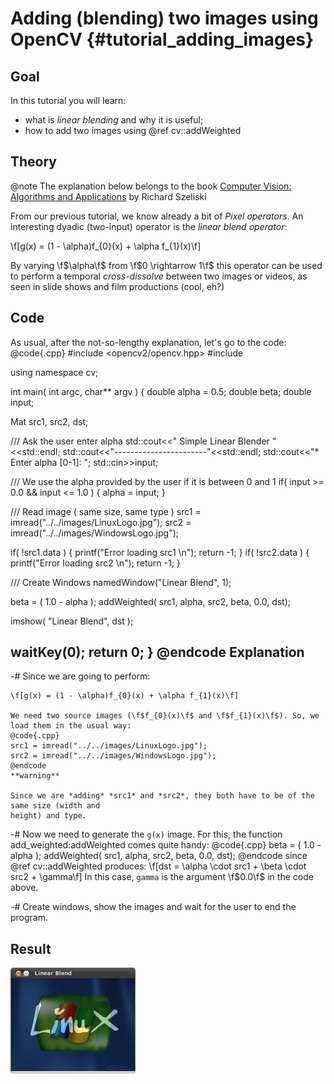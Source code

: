 Adding (blending) two images using OpenCV {#tutorial_adding_images}
=========================================

Goal
----

In this tutorial you will learn:

-   what is *linear blending* and why it is useful;
-   how to add two images using @ref cv::addWeighted

Theory
------

@note
   The explanation below belongs to the book [Computer Vision: Algorithms and
    Applications](http://szeliski.org/Book/) by Richard Szeliski

From our previous tutorial, we know already a bit of *Pixel operators*. An interesting dyadic
(two-input) operator is the *linear blend operator*:

\f[g(x) = (1 - \alpha)f_{0}(x) + \alpha f_{1}(x)\f]

By varying \f$\alpha\f$ from \f$0 \rightarrow 1\f$ this operator can be used to perform a temporal
*cross-dissolve* between two images or videos, as seen in slide shows and film productions (cool,
eh?)

Code
----

As usual, after the not-so-lengthy explanation, let's go to the code:
@code{.cpp}
#include <opencv2/opencv.hpp>
#include <iostream>

using namespace cv;

int main( int argc, char** argv )
{
 double alpha = 0.5; double beta; double input;

 Mat src1, src2, dst;

 /// Ask the user enter alpha
 std::cout<<" Simple Linear Blender "<<std::endl;
 std::cout<<"-----------------------"<<std::endl;
 std::cout<<"* Enter alpha [0-1]: ";
 std::cin>>input;

 /// We use the alpha provided by the user if it is between 0 and 1
 if( input >= 0.0 && input <= 1.0 )
   { alpha = input; }

 /// Read image ( same size, same type )
 src1 = imread("../../images/LinuxLogo.jpg");
 src2 = imread("../../images/WindowsLogo.jpg");

 if( !src1.data ) { printf("Error loading src1 \n"); return -1; }
 if( !src2.data ) { printf("Error loading src2 \n"); return -1; }

 /// Create Windows
 namedWindow("Linear Blend", 1);

 beta = ( 1.0 - alpha );
 addWeighted( src1, alpha, src2, beta, 0.0, dst);

 imshow( "Linear Blend", dst );

 waitKey(0);
 return 0;
}
@endcode
Explanation
-----------

-#  Since we are going to perform:

    \f[g(x) = (1 - \alpha)f_{0}(x) + \alpha f_{1}(x)\f]

    We need two source images (\f$f_{0}(x)\f$ and \f$f_{1}(x)\f$). So, we load them in the usual way:
    @code{.cpp}
    src1 = imread("../../images/LinuxLogo.jpg");
    src2 = imread("../../images/WindowsLogo.jpg");
    @endcode
    **warning**

    Since we are *adding* *src1* and *src2*, they both have to be of the same size (width and
    height) and type.

-#  Now we need to generate the `g(x)` image. For this, the function add_weighted:addWeighted  comes quite handy:
    @code{.cpp}
    beta = ( 1.0 - alpha );
    addWeighted( src1, alpha, src2, beta, 0.0, dst);
    @endcode
    since @ref cv::addWeighted  produces:
    \f[dst = \alpha \cdot src1 + \beta \cdot src2 + \gamma\f]
    In this case, `gamma` is the argument \f$0.0\f$ in the code above.

-#  Create windows, show the images and wait for the user to end the program.

Result
------

![](images/Adding_Images_Tutorial_Result_Big.jpg)
